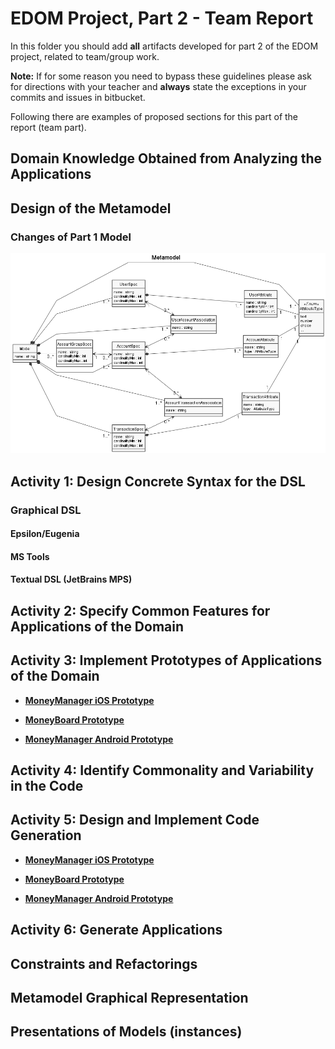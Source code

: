 # EDOM Project, Part 2 - Team Report

In this folder you should add **all** artifacts developed for part 2 of the EDOM project, related to team/group work.

**Note:** If for some reason you need to bypass these guidelines please ask for directions with your teacher and **always** state the exceptions in your commits and issues in bitbucket.

Following there are examples of proposed sections for this part of the report (team part).

## Domain Knowledge Obtained from Analyzing the Applications

## Design of the Metamodel

### Changes of Part 1 Model

![MetaModelv2](../diagrams/metamodel_v2.png)

## Activity 1: Design Concrete Syntax for the DSL

### Graphical DSL 

#### Epsilon/Eugenia

#### MS Tools

#### Textual DSL (JetBrains MPS)

## Activity 2: Specify Common Features for Applications of the Domain


## Activity 3: Implement Prototypes of Applications of the Domain

- **[MoneyManager iOS Prototype](tool1-mps/readme.md)**

- **[MoneyBoard Prototype](tool2-ms/readme.md)**

- **[MoneyManager Android Prototype](tool3-epsilon/readme.md)**


## Activity 4: Identify Commonality and Variability in the Code

## Activity 5: Design and Implement Code Generation

- **[MoneyManager iOS Prototype](tool1-mps/readme.md)**

- **[MoneyBoard Prototype](tool2-ms/readme.md)**

- **[MoneyManager Android Prototype](tool3-epsilon/readme.md)**

## Activity 6: Generate Applications


## Constraints and Refactorings

## Metamodel Graphical Representation

## Presentations of Models (instances)
